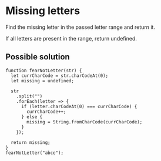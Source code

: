 # Missing letters

Find the missing letter in the passed letter range and return it.

If all letters are present in the range, return undefined.

## Possible solution

```
function fearNotLetter(str) {
  let currCharCode = str.charCodeAt(0);
  let missing = undefined;

  str
    .split("")
    .forEach(letter => {
      if (letter.charCodeAt(0) === currCharCode) {
        currCharCode++;
      } else {
        missing = String.fromCharCode(currCharCode);
      }
    });

  return missing;
}
fearNotLetter("abce");
```